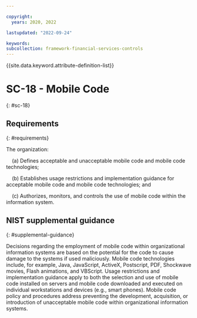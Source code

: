 ```yaml
---

copyright:
  years: 2020, 2022

lastupdated: "2022-09-24"

keywords: 
subcollection: framework-financial-services-controls
---
```


{{site.data.keyword.attribute-definition-list}}

# SC-18 - Mobile Code
{: #sc-18}

## Requirements
{: #requirements}

The organization:

&nbsp;&nbsp;&nbsp;&nbsp;(a) Defines acceptable and unacceptable mobile code and mobile code technologies;

&nbsp;&nbsp;&nbsp;&nbsp;(b) Establishes usage restrictions and implementation guidance for acceptable mobile code and mobile code technologies; and

&nbsp;&nbsp;&nbsp;&nbsp;(c) Authorizes, monitors, and controls the use of mobile code within the information system.

## NIST supplemental guidance
{: #supplemental-guidance}

Decisions regarding the employment of mobile code within organizational information systems are based on the potential for the code to cause damage to the systems if used maliciously. Mobile code technologies include, for example, Java, JavaScript, ActiveX, Postscript, PDF, Shockwave movies, Flash animations, and VBScript. Usage restrictions and implementation guidance apply to both the selection and use of mobile code installed on servers and mobile code downloaded and executed on individual workstations and devices (e.g., smart phones). Mobile code policy and procedures address preventing the development, acquisition, or introduction of unacceptable mobile code within organizational information systems.

